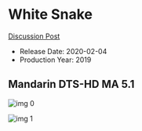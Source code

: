 # White Snake

[Discussion Post](https://www.avsforum.com/threads/bass-eq-for-filtered-movies.2995212/post-59171770)

* Release Date: 2020-02-04
* Production Year: 2019

## Mandarin DTS-HD MA 5.1

![img 0](https://i.imgur.com/JhFkDSM.jpg)

![img 1](https://i.imgur.com/qbthTN2.png)

